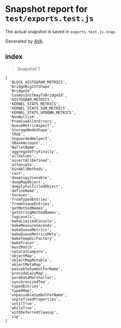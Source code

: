 # Snapshot report for `test/exports.test.js`

The actual snapshot is saved in `exports.test.js.snap`.

Generated by [AVA](https://avajs.dev).

## index

> Snapshot 1

    [
      'BLOCK_HISTOGRAM_METRICS',
      'BridgeBigIntShape',
      'BridgeId',
      'CosmosInitKeyToBridgeId',
      'HISTOGRAM_METRICS',
      'KERNEL_STATS_METRICS',
      'KERNEL_STATS_SUM_METRICS',
      'KERNEL_STATS_UPDOWN_METRICS',
      'NonNullish',
      'PromiseAllOrErrors',
      'QueueMetricAspect',
      'StorageNodeShape',
      'TRUE',
      'UnguardedHelperI',
      'VBankAccount',
      'WalletName',
      'aggregateTryFinally',
      'allValues',
      'assertAllDefined',
      'attenuate',
      'bindAllMethods',
      'cast',
      'deepCopyJsonable',
      'deepMapObject',
      'deeplyFulfilledObject',
      'defineName',
      'forever',
      'fromTypedEntries',
      'fromUniqueEntries',
      'getMethodNames',
      'getStringMethodNames',
      'logLevels',
      'makeLimitedConsole',
      'makeMeasureSeconds',
      'makeQueueMetrics',
      'makeQueueMetricsMeta',
      'makeTempDirFactory',
      'makeTracer',
      'mustMatch',
      'naturalCompare',
      'objectMap',
      'objectMapMutable',
      'objectMetaMap',
      'passableSymbolForName',
      'provideLazyMap',
      'pureDataMarshaller',
      'synchronizedTee',
      'typedEntries',
      'typedMap',
      'unpassableSymbolForName',
      'unprefixedProperties',
      'untilTrue',
      'whileTrue',
      'withDeferredCleanup',
      'zip',
    ]
